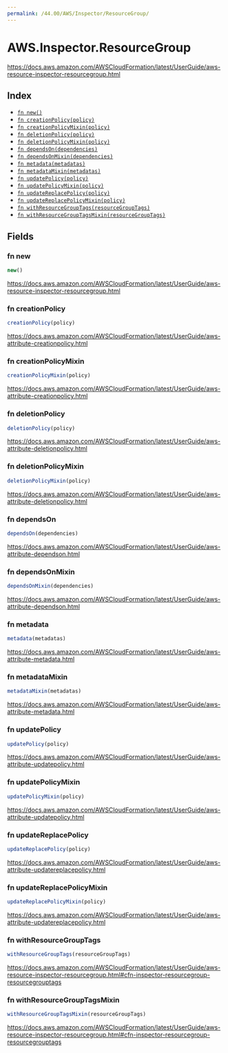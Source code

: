 ```yaml
---
permalink: /44.00/AWS/Inspector/ResourceGroup/
---
```


# AWS.Inspector.ResourceGroup

https://docs.aws.amazon.com/AWSCloudFormation/latest/UserGuide/aws-resource-inspector-resourcegroup.html

## Index

* [`fn new()`](#fn-new)
* [`fn creationPolicy(policy)`](#fn-creationpolicy)
* [`fn creationPolicyMixin(policy)`](#fn-creationpolicymixin)
* [`fn deletionPolicy(policy)`](#fn-deletionpolicy)
* [`fn deletionPolicyMixin(policy)`](#fn-deletionpolicymixin)
* [`fn dependsOn(dependencies)`](#fn-dependson)
* [`fn dependsOnMixin(dependencies)`](#fn-dependsonmixin)
* [`fn metadata(metadatas)`](#fn-metadata)
* [`fn metadataMixin(metadatas)`](#fn-metadatamixin)
* [`fn updatePolicy(policy)`](#fn-updatepolicy)
* [`fn updatePolicyMixin(policy)`](#fn-updatepolicymixin)
* [`fn updateReplacePolicy(policy)`](#fn-updatereplacepolicy)
* [`fn updateReplacePolicyMixin(policy)`](#fn-updatereplacepolicymixin)
* [`fn withResourceGroupTags(resourceGroupTags)`](#fn-withresourcegrouptags)
* [`fn withResourceGroupTagsMixin(resourceGroupTags)`](#fn-withresourcegrouptagsmixin)

## Fields

### fn new

```ts
new()
```

https://docs.aws.amazon.com/AWSCloudFormation/latest/UserGuide/aws-resource-inspector-resourcegroup.html

### fn creationPolicy

```ts
creationPolicy(policy)
```

https://docs.aws.amazon.com/AWSCloudFormation/latest/UserGuide/aws-attribute-creationpolicy.html

### fn creationPolicyMixin

```ts
creationPolicyMixin(policy)
```

https://docs.aws.amazon.com/AWSCloudFormation/latest/UserGuide/aws-attribute-creationpolicy.html

### fn deletionPolicy

```ts
deletionPolicy(policy)
```

https://docs.aws.amazon.com/AWSCloudFormation/latest/UserGuide/aws-attribute-deletionpolicy.html

### fn deletionPolicyMixin

```ts
deletionPolicyMixin(policy)
```

https://docs.aws.amazon.com/AWSCloudFormation/latest/UserGuide/aws-attribute-deletionpolicy.html

### fn dependsOn

```ts
dependsOn(dependencies)
```

https://docs.aws.amazon.com/AWSCloudFormation/latest/UserGuide/aws-attribute-dependson.html

### fn dependsOnMixin

```ts
dependsOnMixin(dependencies)
```

https://docs.aws.amazon.com/AWSCloudFormation/latest/UserGuide/aws-attribute-dependson.html

### fn metadata

```ts
metadata(metadatas)
```

https://docs.aws.amazon.com/AWSCloudFormation/latest/UserGuide/aws-attribute-metadata.html

### fn metadataMixin

```ts
metadataMixin(metadatas)
```

https://docs.aws.amazon.com/AWSCloudFormation/latest/UserGuide/aws-attribute-metadata.html

### fn updatePolicy

```ts
updatePolicy(policy)
```

https://docs.aws.amazon.com/AWSCloudFormation/latest/UserGuide/aws-attribute-updatepolicy.html

### fn updatePolicyMixin

```ts
updatePolicyMixin(policy)
```

https://docs.aws.amazon.com/AWSCloudFormation/latest/UserGuide/aws-attribute-updatepolicy.html

### fn updateReplacePolicy

```ts
updateReplacePolicy(policy)
```

https://docs.aws.amazon.com/AWSCloudFormation/latest/UserGuide/aws-attribute-updatereplacepolicy.html

### fn updateReplacePolicyMixin

```ts
updateReplacePolicyMixin(policy)
```

https://docs.aws.amazon.com/AWSCloudFormation/latest/UserGuide/aws-attribute-updatereplacepolicy.html

### fn withResourceGroupTags

```ts
withResourceGroupTags(resourceGroupTags)
```

https://docs.aws.amazon.com/AWSCloudFormation/latest/UserGuide/aws-resource-inspector-resourcegroup.html#cfn-inspector-resourcegroup-resourcegrouptags

### fn withResourceGroupTagsMixin

```ts
withResourceGroupTagsMixin(resourceGroupTags)
```

https://docs.aws.amazon.com/AWSCloudFormation/latest/UserGuide/aws-resource-inspector-resourcegroup.html#cfn-inspector-resourcegroup-resourcegrouptags